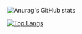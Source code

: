 ![Anurag's GitHub stats](https://github-readme-stats.vercel.app/api?username=msk9308&show_icons=true&theme=gruvbox)

[![Top Langs](https://github-readme-stats.vercel.app/api/top-langs/?username=msk9308&layout=compact&theme=gruvbox)](https://github.com/anuraghazra/github-readme-stats)

